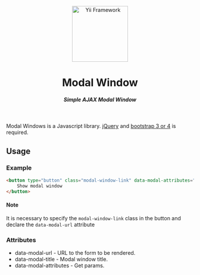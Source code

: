 <div>
    <p align="center">
        <a href="https://github.com/Kellenon/modal-window" target="_blank">
            <img src="https://github-production-user-asset-6210df.s3.amazonaws.com/48764983/257301874-39943b34-1336-4699-9228-0b36846d8ce0.png" width="150" alt="Yii Framework" />
        </a>
    </p>
    <h1 align="center">Modal Window</h1>
    <h5 align="center">Simple AJAX Modal Window</h5>
    <br>
</p>

Modal Windows is a Javascript library. [jQuery](https://jquery.com/) and [bootstrap 3 or 4](https://getbootstrap.com/) is required.

## Usage

### Example

```html
<button type="button" class="modal-window-link" data-modal-attributes="param1=&param2=&param3=" data-modal-title="Modal Window Title" data-modal-url="https://example.com/link">
    Show modal window
</button>
```

#### Note

It is necessary to specify the `modal-window-link` class in the button and declare the `data-modal-url` attribute

### Attributes

- data-modal-url - URL to the form to be rendered.
- data-modal-title - Modal window title.
- data-modal-attributes - Get params.
